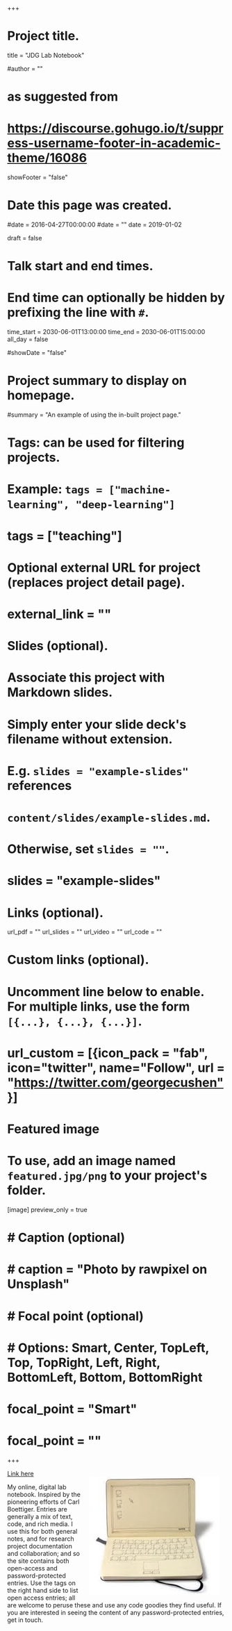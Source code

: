 +++
# Project title.
title = "JDG Lab Notebook"

#author = ""

# as suggested from 
# https://discourse.gohugo.io/t/suppress-username-footer-in-academic-theme/16086
showFooter = "false"


# Date this page was created.
#date = 2016-04-27T00:00:00
#date = ""
date = 2019-01-02

draft = false

# Talk start and end times.
#   End time can optionally be hidden by prefixing the line with `#`.
time_start = 2030-06-01T13:00:00
time_end = 2030-06-01T15:00:00
all_day = false



#showDate = "false"
# Project summary to display on homepage.
#summary = "An example of using the in-built project page."

# Tags: can be used for filtering projects.
# Example: `tags = ["machine-learning", "deep-learning"]`
# tags = ["teaching"]

# Optional external URL for project (replaces project detail page).
# external_link = ""

# Slides (optional).
#   Associate this project with Markdown slides.
#   Simply enter your slide deck's filename without extension.
#   E.g. `slides = "example-slides"` references 
#   `content/slides/example-slides.md`.
#   Otherwise, set `slides = ""`.
# slides = "example-slides"

# Links (optional).
url_pdf = ""
url_slides = ""
url_video = ""
url_code = ""

# Custom links (optional).
#   Uncomment line below to enable. For multiple links, use the form `[{...}, {...}, {...}]`.
# url_custom = [{icon_pack = "fab", icon="twitter", name="Follow", url = "https://twitter.com/georgecushen"}]

# Featured image
# To use, add an image named `featured.jpg/png` to your project's folder. 
[image]
  preview_only = true

#  # Caption (optional)
#  #  caption = "Photo by rawpixel on Unsplash"
#  # Focal point (optional)
#  # Options: Smart, Center, TopLeft, Top, TopRight, Left, Right, BottomLeft, Bottom, BottomRight
#  focal_point = "Smart"
#   focal_point = ""

+++



<img style="float: right; margin: 15px 15px 15px 15px;" src="/img/computer_notebook.jpg"  width="300" />


[Link here](https://johngriffiths.github.io/LabNotebook/about-the-notebook.html)

My online, digital lab notebook. Inspired by the pioneering efforts of Carl Boettiger. Entries are generally a mix of text, code, and rich media. I use this for both general notes, and for research project documentation and collaboration; and so the site contains both open-access and password-protected entries. Use the tags on the right hand side to list open access entries; all are welcome to peruse these and use any code goodies they find useful. If you are interested in seeing the content of any password-protected entries, get in touch.
